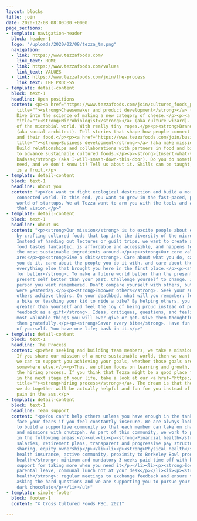 ```yaml
---
layout: blocks
title: join
date: 2020-12-08 08:00:00 +0000
page_sections:
- template: navigation-header
  block: header-1
  logo: "/uploads/2020/02/08/tezza_tm.png"
  navigation:
  - link: https://www.tezzafoods.com/
    link_text: HOME
  - link: https://www.tezzafoods.com/values
    link_text: VALUES
  - link: https://www.tezzafoods.com/join/the-process
    link_text: THE PROCESS
- template: detail-content
  block: text-1
  headline: Open positions
  content: <p><a href="https://www.tezzafoods.com/join/cultured_foods_product_development"
    title=""><strong>Cheesemaker and product development</strong></a> (aka cave master).
    Dive into the science of making a new category of cheese.</p><p><a href="https://www.tezzafoods.com/join/microbiologist"
    title=""><strong>Microbiologist</strong></a> (aka culture wizard). Lasso the diversity
    of the microbial world. With really tiny ropes.</p><p><strong>Brand storyteller</strong>
    (aka social architect). Tell stories that shape how people connect to each other
    and their food.</p><p><a href="https://www.tezzafoods.com/join/business_development"
    title=""><strong>Business development</strong></a> (aka make mission, then money).
    Build relationships and collaborations with partners in food and biotechnology
    to advance sustainable cultured foods.</p><p><strong>[Insert-what-you-do-here]
    badass</strong> (aka I-will-smash-down-this-door). Do you do something that we
    need, and we don't know it? Tell us about it. Skills can be taught, but passion
    is a fruit.</p>
- template: detail-content
  block: text-1
  headline: About you
  content: "<p>You want to fight ecological destruction and build a more thoughtful,
    connected world. To this end, you want to grow in the fast-paced, passion-driven
    world of startups. We at Tezza want to arm you with the tools and agency to create
    that vision.</p>"
- template: detail-content
  block: text-1
  headline: About us
  content: "<p><strong>Our mission</strong> is to excite people about eating sustainably
    by crafting cultured foods that tap into the diversity of the microbial world.
    Instead of handing out lectures or guilt trips, we want to create a world where
    food tastes fantastic, is affordable and accessible, and happens to be made from
    the most sustainable ingredients around.</p><p><strong>Our core values</strong>
    are:</p><p><strong>Give a shit</strong>. Care about what you do, care about how
    you do it, care about the people you do it with, and care about the planet and
    everything else that brought you here in the first place.</p><p><strong>Strive
    for better</strong>. To make a future world better than the present, make your
    present self better than your past. Challenge yourself to change. Invest in the
    person you want remembered. Don’t compare yourself with others, but with who you
    were yesterday.</p><p><strong>Empower others</strong>. Seek your success by helping
    others achieve theirs. On your deathbed, what will you remember: learning to ride
    a bike or teaching your kid to ride a bike? By helping others, you achieve missions
    greater than yourself and feel the joy of being proud instead of pompous.</p><p><strong>Treat
    feedback as a gift</strong>. Ideas, critiques, questions, and feelings are the
    most valuable things you will ever give or get. Give them thoughtfully, and receive
    them gratefully.</p><p><strong>Savor every bite</strong>. Have fun and take care
    of yourself. You have one life; bask in it.</p>"
- template: detail-content
  block: text-1
  headline: The Process
  content: <p>When seeking and building team members, we take a mission perspective.
    If you share our mission of a more sustainable world, then we want to do whatever
    we can to support you achieving your goals, whether those goals are with us or
    somewhere else.</p><p>Thus, we often focus on learning and growth, even during
    the hiring process. If you think that Tezza might be a good place for you to grow
    in the next stage of your life, take a look at our <a href="https://www.tezzafoods.com/join/the-process"
    title=""><strong>hiring process</strong></a>. The dream is that the hiring dance
    we do together will be actually helpful and fun for you instead of an exhausting
    pain in the ass.</p>
- template: detail-content
  block: text-1
  headline: Team support
  content: "<p>You can't help others unless you have enough in the tank. You can't
    face your fears if you feel constantly insecure. We are always looking for ways
    to build a supportive community so that each member can take on challenges, demons,
    and missions with chutzpah. As part of this community, we work to provide security
    in the following areas:</p><ul><li><p><strong>Financial health</strong>: competitive
    salaries, retirement plans, transparent and progressive pay structures, profit
    sharing, equity ownership</p></li><li><p><strong>Physical health</strong>: strong
    health insurance, active community, proximity to Berkeley Bowl produce</p></li><li><p><strong>Mental
    health</strong>: minimum and mandatory 3 weeks paid time off with bullshit-free
    support for taking more when you need it</p></li><li><p><strong>Social health</strong>:
    parental leave, communal lunch not at your desk</p></li><li><p><strong>Spiritual
    health</strong>: regular meetings to exchange feedback and ensure that you are
    asking the hard questions and we are supporting you to pursue your truest self,
    dark chocolate</p></li></ul>"
- template: simple-footer
  block: footer-1
  content: "© Cross Cultured Foods PBC, 2021"

---
```

